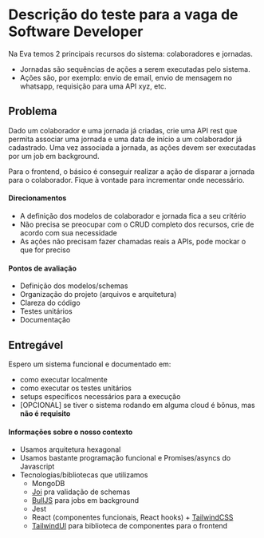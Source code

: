 # Descrição do teste para a vaga de Software Developer

Na Eva temos 2 principais recursos do sistema: colaboradores e jornadas.

- Jornadas são sequências de ações a serem executadas pelo sistema.
- Ações são, por exemplo: envio de email, envio de mensagem no whatsapp, requisição para uma API xyz, etc.

## Problema 
Dado um colaborador e uma jornada já criadas, crie uma API rest que permita associar uma jornada e uma data de início a um colaborador já cadastrado. Uma vez associada a jornada, as ações devem ser executadas por um job em background.

Para o frontend, o básico é conseguir realizar a ação de disparar a jornada para o colaborador. Fique à vontade para incrementar onde necessário.

#### Direcionamentos
- A definição dos modelos de colaborador e jornada fica a seu critério
- Não precisa se preocupar com o CRUD completo dos recursos, crie de acordo com sua necessidade
- As ações não precisam fazer chamadas reais a APIs, pode mockar o que for preciso

#### Pontos de avaliação
- Definição dos modelos/schemas
- Organização do projeto (arquivos e arquitetura)
- Clareza do código
- Testes unitários
- Documentação

## Entregável
Espero um sistema funcional e documentado em:
- como executar localmente
- como executar os testes unitários
- setups específicos necessários para a execução
- [OPCIONAL] se tiver o sistema rodando em alguma cloud é bônus, mas **não é requisito**

#### Informações sobre o nosso contexto
- Usamos arquitetura hexagonal
- Usamos bastante programação funcional e Promises/asyncs do Javascript
- Tecnologias/bibliotecas que utilizamos
  - MongoDB
  - [Joi](https://joi.dev/) pra validação de schemas
  - [BullJS](https://github.com/OptimalBits/bull) para jobs em background
  - Jest
  - React (componentes funcionais, React hooks) + [TailwindCSS](https://v2.tailwindcss.com/)
  - [TailwindUI](https://tailwindui.com/components) para biblioteca de componentes para o frontend
